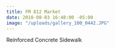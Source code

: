 ```yaml
---
title: FM 812 Market
date: 2018-08-03 16:48:00 -05:00
image: "/uploads/gallery_100_0442.JPG"
---
```


Reinforced Concrete Sidewalk